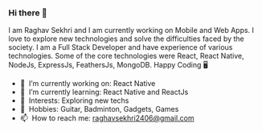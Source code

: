 ### Hi there 👋

I am Raghav Sekhri and I am currently working on Mobile and Web Apps. I love to explore new technologies and solve the difficulties faced by the society. I am a Full Stack Developer and have experience of various technologies. Some of the core technologies were React, React Native, NodeJs, ExpressJs, FeathersJs, MongoDB.
Happy Coding 🖥

- 🔭&nbsp;&nbsp;I’m currently working on: React Native
- 🌱&nbsp;&nbsp;I’m currently learning: React Native and ReactJs
- 🤎&nbsp;&nbsp;Interests: Exploring new techs
- 🎒&nbsp;&nbsp;Hobbies: Guitar, Badminton, Gadgets, Games
- 📫&nbsp;&nbsp;How to reach me: raghavsekhri2406@gmail.com
